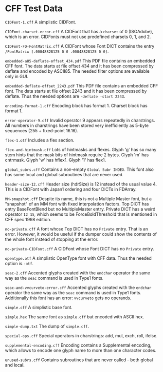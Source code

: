 # CFF Test Data

`CIDFont-1.cff`
A simplistic CIDFont.

`CIDFont-charset-error.cff`
A CIDFont that has a `charset` of 0 (ISOAdobe), which is an error. CIDFonts must not use predefined charsets 0, 1, and 2.

`CIDFont-FD-FontMatrix.cff`
A CIDFont whose Font DICT contains the entry `/FontMatrix [.00048828125 0 0 .00048828125 0 0]`.

`embedded-a85-deflate-offset_434.pdf`
This PDF file contains an embedded CFF font. The data starts at file offset 434 and it has been compressed by deflate and encoded by ASCII85. The needed filter options are available only in GUI.

`embedded-deflate-offset_2243.pdf`
This PDF file contains an embedded CFF font. The data starts at file offset 2243 and it has been compressed by deflate. Thus the needed options are `-deflate -start 2243`.

`encoding-format-1.cff`
Encoding block has format 1. Charset block has format 1.

`error-operator-9.cff`
Invalid operator 9 appears repeatedly in charstrings. All numbers in charstrings have been stored very inefficiently as 5-byte sequences (255 + fixed-point 16.16).

`flex-1.otf`
Includes a flex section.

`flex-and-hintmask.cff`
Lots of hintmasks and flexes. Glyph 'g' has so many stem hints that the mask bits of hintmask require 2 bytes. Glyph 'm' has cntrmask. Glyph 'w' has hflex1. Glyph '1' has flex1.

`global_subrs.cff`
Contains a non-empty `Global Subr INDEX`. This font also has some local and global subroutines that are never used.

`header-size-12.cff`
Header size (hdrSize) is 12 instead of the usual value 4. This is a CIDFont with Japan1 ordering and four DICTs in FDArray.

`MM-snapshot.cff`
Despite its name, this is not a Multiple Master font, but a "snapshot" of an MM font with fixed interpolation factors. Top DICT has entry BaseFontBlend but no MultipleMaster entry. Private DICT has a weird operator `12 15`, which seems to be ForceBoldThreshold that is mentioned in CFF spec 1998 edition.

`no-private.cff`
A font whose Top DICT has no `Private` entry. That is an error. However, it would be useful if the dumper could show the contents of the whole font instead of stopping at the error.

`no-private-CIDFont.cff`
A CIDFont whose Font DICT has no `Private` entry.

`opentype.otf`
A simplistic OpenType font with CFF data. Thus the needed option is `-otf`.

`seac-2.cff`
Accented glyphs created with the `endchar` operator the same way as the `seac` command is used in Type1 fonts.

`seac-and-vvcurveto-error.cff`
Accented glyphs created with the `endchar` operator the same way as the `seac` command is used in Type1 fonts. Additionally this font has an error: `vvcurveto` gets no operands.

`simple.cff`
A simplistic base font.

`simple.hex`
The same font as `simple.cff` but encoded with ASCII hex.

`simple-dump.txt`
The dump of `simple.cff`.

`special-ops.cff`
Special operators in charstrings: add, mul, exch, roll, ifelse.

`supplemental-encoding.cff`
Encoding contains a Supplemental encoding, which allows to encode one glyph name to more than one character codes.

`unused-subrs.cff`
Contains subroutines that are never called - both global and local.
